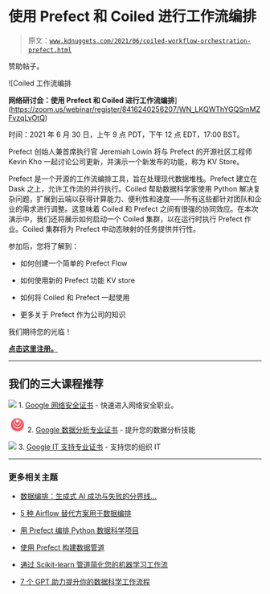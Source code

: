 # 使用 Prefect 和 Coiled 进行工作流编排

> 原文：[`www.kdnuggets.com/2021/06/coiled-workflow-orchestration-prefect.html`](https://www.kdnuggets.com/2021/06/coiled-workflow-orchestration-prefect.html)

赞助帖子。

![Coiled 工作流编排

**网络研讨会：使用 Prefect 和 Coiled 进行工作流编排**](https://zoom.us/webinar/register/8416240256207/WN_LKQWThYGQSmMZFvzqLvOtQ)

时间：2021 年 6 月 30 日，上午 9 点 PDT，下午 12 点 EDT，17:00 BST。

Prefect 创始人兼首席执行官 Jeremiah Lowin 将与 Prefect 的开源社区工程师 Kevin Kho 一起讨论公司更新，并演示一个新发布的功能，称为 KV Store。

Prefect 是一个开源的工作流编排工具，旨在处理现代数据堆栈。Prefect 建立在 Dask 之上，允许工作流的并行执行。Coiled 帮助数据科学家使用 Python 解决复杂问题，扩展到云端以获得计算能力、便利性和速度——所有这些都针对团队和企业的需求进行调整。这意味着 Coiled 和 Prefect 之间有很强的协同效应。在本次演示中，我们还将展示如何启动一个 Coiled 集群，以在运行时执行 Prefect 作业。Coiled 集群将为 Prefect 中动态映射的任务提供并行性。

参加后，您将了解到：

+   如何创建一个简单的 Prefect Flow

+   如何使用新的 Prefect 功能 KV store

+   如何将 Coiled 和 Prefect 一起使用

+   更多关于 Prefect 作为公司的知识

我们期待您的光临！

[**点击这里注册。**](https://zoom.us/webinar/register/8416240256207/WN_LKQWThYGQSmMZFvzqLvOtQ)

* * *

## 我们的三大课程推荐

![](img/0244c01ba9267c002ef39d4907e0b8fb.png) 1\. [Google 网络安全证书](https://www.kdnuggets.com/google-cybersecurity) - 快速进入网络安全职业。

![](img/e225c49c3c91745821c8c0368bf04711.png) 2\. [Google 数据分析专业证书](https://www.kdnuggets.com/google-data-analytics) - 提升您的数据分析技能

![](img/0244c01ba9267c002ef39d4907e0b8fb.png) 3\. [Google IT 支持专业证书](https://www.kdnuggets.com/google-itsupport) - 支持您的组织 IT

* * *

### 更多相关主题

+   [数据编排：生成式 AI 成功与失败的分界线…](https://www.kdnuggets.com/2024/07/astronomer/data-orchestration-the-dividing-line-between-generative-ai-success-and-failure)

+   [5 种 Airflow 替代方案用于数据编排](https://www.kdnuggets.com/5-airflow-alternatives-for-data-orchestration)

+   [用 Prefect 编排 Python 数据科学项目](https://www.kdnuggets.com/2022/02/orchestrate-data-science-project-python-prefect.html)

+   [使用 Prefect 构建数据管道](https://www.kdnuggets.com/building-data-pipeline-with-prefect)

+   [通过 Scikit-learn 管道简化您的机器学习工作流](https://www.kdnuggets.com/streamline-your-machine-learning-workflow-with-scikit-learn-pipelines)

+   [7 个 GPT 助力提升你的数据科学工作流程](https://www.kdnuggets.com/7-gpts-to-help-improve-your-data-science-workflow)
